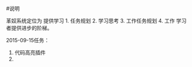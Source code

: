 #说明

革奴系统定位为
提供学习
    1. 任务规划
    2. 学习思考
    3. 工作任务规划
    4. 工作
学习者提供进步的阶梯。

2015-09-15任务：
1. 代码高亮插件
2. 